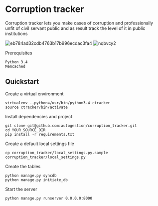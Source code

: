 # Corruption tracker

Corruption tracker lets you make cases of corruption and professionally unfit of civil servant public
and as result track the level of it in public institutions

![eb784ad32cdb4763b17b996ecdac3fa4](https://cloud.githubusercontent.com/assets/1098257/10419312/72f946e2-707c-11e5-9e2b-842c4eb9c700.png)
![nqbvcy2](https://cloud.githubusercontent.com/assets/1098257/10419325/dbbcf0c0-707c-11e5-8d3e-8a09d937556e.jpg)


Prerequisites

    Python 3.4
    Memcached

## Quickstart

Create a virtual environment

    virtualenv --python=/usr/bin/python3.4 ctracker
    source ctracker/bin/activate

Install dependencies and project

    git clone git@github.com:autogestion/corruption_tracker.git
    cd YOUR_SOURCE_DIR
    pip install -r requirements.txt

Create a default local settings file

    cp corruption_tracker/local_settings.py.sample  corruption_tracker/local_settings.py

Create the tables

    python manage.py syncdb
    python manage.py initiate_db

Start the server

    python manage.py runserver 0.0.0.0:8000
